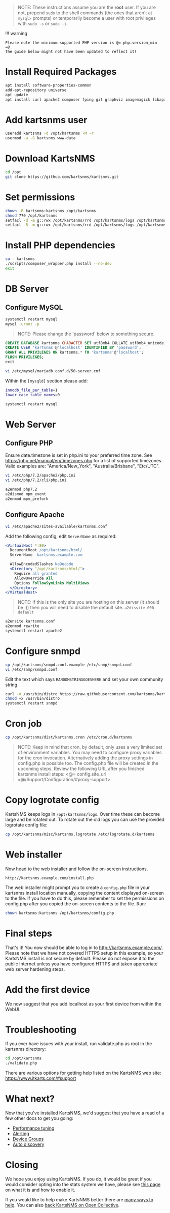 > NOTE: These instructions assume you are the **root** user.  If you
> are not, prepend `sudo` to the shell commands (the ones that aren't
> at `mysql>` prompts) or temporarily become a user with root
> privileges with `sudo -s` or `sudo -i`.

!!! warning

    Please note the minimum supported PHP version is @= php.version_min =@.  
    The guide below might not have been updated to reflect it!

# Install Required Packages

```bash
apt install software-properties-common
add-apt-repository universe
apt update
apt install curl apache2 composer fping git graphviz imagemagick libapache2-mod-php7.2 mariadb-client mariadb-server mtr-tiny nmap php7.2-cli php7.2-curl php7.2-gd php7.2-json php7.2-mbstring php7.2-mysql php7.2-snmp php7.2-xml php7.2-zip python-memcache python-mysqldb rrdtool snmp snmpd whois python3-pip
```

# Add kartsnms user

```bash
useradd kartsnms -d /opt/kartsnms -M -r
usermod -a -G kartsnms www-data
```

# Download KartsNMS

```bash
cd /opt
git clone https://github.com/kartsnms/kartsnms.git
```

# Set permissions

```bash
chown -R kartsnms:kartsnms /opt/kartsnms
chmod 770 /opt/kartsnms
setfacl -d -m g::rwx /opt/kartsnms/rrd /opt/kartsnms/logs /opt/kartsnms/bootstrap/cache/ /opt/kartsnms/storage/
setfacl -R -m g::rwx /opt/kartsnms/rrd /opt/kartsnms/logs /opt/kartsnms/bootstrap/cache/ /opt/kartsnms/storage/
```

# Install PHP dependencies

```bash
su - kartsnms
./scripts/composer_wrapper.php install --no-dev
exit
```

# DB Server

## Configure MySQL

```bash
systemctl restart mysql
mysql -uroot -p
```

> NOTE: Please change the 'password' below to something secure.

```sql
CREATE DATABASE kartsnms CHARACTER SET utf8mb4 COLLATE utf8mb4_unicode_ci;
CREATE USER 'kartsnms'@'localhost' IDENTIFIED BY 'password';
GRANT ALL PRIVILEGES ON kartsnms.* TO 'kartsnms'@'localhost';
FLUSH PRIVILEGES;
exit
```

```bash
vi /etc/mysql/mariadb.conf.d/50-server.cnf
```

Within the `[mysqld]` section please add:

```bash
innodb_file_per_table=1
lower_case_table_names=0
```

```bash
systemctl restart mysql
```

# Web Server

## Configure PHP

Ensure date.timezone is set in php.ini to your preferred time zone.
See <https://php.net/manual/en/timezones.php> for a list of supported
timezones.  Valid examples are: "America/New_York",
"Australia/Brisbane", "Etc/UTC".

```bash
vi /etc/php/7.2/apache2/php.ini
vi /etc/php/7.2/cli/php.ini

a2enmod php7.2
a2dismod mpm_event
a2enmod mpm_prefork
```

## Configure Apache

```bash
vi /etc/apache2/sites-available/kartsnms.conf
```

Add the following config, edit `ServerName` as required:

```apache
<VirtualHost *:80>
  DocumentRoot /opt/kartsnms/html/
  ServerName  kartsnms.example.com

  AllowEncodedSlashes NoDecode
  <Directory "/opt/kartsnms/html/">
    Require all granted
    AllowOverride All
    Options FollowSymLinks MultiViews
  </Directory>
</VirtualHost>
```

> NOTE: If this is the only site you are hosting on this server (it
> should be :)) then you will need to disable the default
> site. `a2dissite 000-default`

```bash
a2ensite kartsnms.conf
a2enmod rewrite
systemctl restart apache2
```

# Configure snmpd

```bash
cp /opt/kartsnms/snmpd.conf.example /etc/snmp/snmpd.conf
vi /etc/snmp/snmpd.conf
```

Edit the text which says `RANDOMSTRINGGOESHERE` and set your own community string.

```bash
curl -o /usr/bin/distro https://raw.githubusercontent.com/kartsnms/kartsnms-agent/master/snmp/distro
chmod +x /usr/bin/distro
systemctl restart snmpd
```

# Cron job

```bash
cp /opt/kartsnms/dist/kartsnms.cron /etc/cron.d/kartsnms
```

> NOTE: Keep in mind  that cron, by default, only uses a very limited
> set of environment variables. You may need to configure proxy
> variables for the cron invocation. Alternatively adding the proxy
> settings in config.php is possible too. The config.php file will be
> created in the upcoming steps. Review the following URL after you
> finished kartsnms install steps:
> <@= config.site_url =@/Support/Configuration/#proxy-support>

# Copy logrotate config

KartsNMS keeps logs in `/opt/kartsnms/logs`. Over time these can
become large and be rotated out.  To rotate out the old logs you can
use the provided logrotate config file:

```bash
cp /opt/kartsnms/misc/kartsnms.logrotate /etc/logrotate.d/kartsnms
```

# Web installer

Now head to the web installer and follow the on-screen instructions.

```
http://kartsnms.example.com/install.php
```

The web installer might prompt you to create a `config.php` file in
your kartsnms install location manually, copying the content displayed
on-screen to the file. If you have to do this, please remember to set
the permissions on config.php after you copied the on-screen contents
to the file. Run:

```bash
chown kartsnms:kartsnms /opt/kartsnms/config.php
```

# Final steps

That's it!  You now should be able to log in to
<http://kartsnms.example.com/>.  Please note that we have not covered
HTTPS setup in this example, so your KartsNMS install is not secure by
default.  Please do not expose it to the public Internet unless you
have configured HTTPS and taken appropriate web server hardening
steps.

# Add the first device

We now suggest that you add localhost as your first device from within the WebUI.

# Troubleshooting

If you ever have issues with your install, run validate.php as root in
the kartsnms directory:

```bash
cd /opt/kartsnms
./validate.php
```

There are various options for getting help listed on the KartsNMS web
site: <https://www.itkarts.com/#support>

# What next?

Now that you've installed KartsNMS, we'd suggest that you have a read
of a few other docs to get you going:

- [Performance tuning](../Support/Performance.md)
- [Alerting](../Alerting/index.md)
- [Device Groups](../Extensions/Device-Groups.md)
- [Auto discovery](../Extensions/Auto-Discovery.md)

# Closing

We hope you enjoy using KartsNMS. If you do, it would be great if you
would consider opting into the stats system we have, please see [this
page](../General/Callback-Stats-and-Privacy.md) on
what it is and how to enable it.

If you would like to help make KartsNMS better there are [many ways to
help](../Support/FAQ.md#a-namefaq9-what-can-i-do-to-helpa). You
can also [back KartsNMS on Open Collective](https://t.kartsn.ms/donations).
